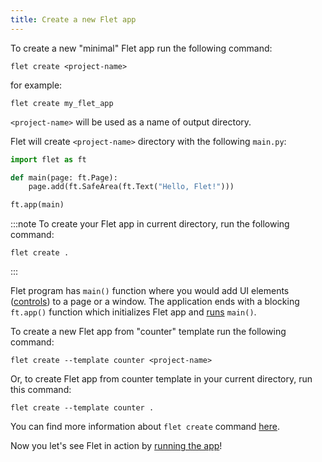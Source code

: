 ```yaml
---
title: Create a new Flet app
---
```


To create a new "minimal" Flet app run the following command:

```
flet create <project-name>
```

for example:

```
flet create my_flet_app
```

`<project-name>` will be used as a name of output directory.

Flet will create `<project-name>` directory with the following `main.py`:

```python
import flet as ft

def main(page: ft.Page):
    page.add(ft.SafeArea(ft.Text("Hello, Flet!")))

ft.app(main)
```

:::note
To create your Flet app in current directory, run the following command:
```
flet create .
```
:::

Flet program has `main()` function where you would add UI elements ([controls](flet-controls)) to a page or a window. The application ends with a blocking `ft.app()` function which initializes Flet app and [runs](running-app) `main()`.

To create a new Flet app from "counter" template run the following command:

```
flet create --template counter <project-name>
```

Or, to create Flet app from counter template in your current directory, run this command:
```
flet create --template counter .
```

You can find more information about `flet create` command [here](/docs/reference/cli/create).

Now you let's see Flet in action by [running the app](running-app)!